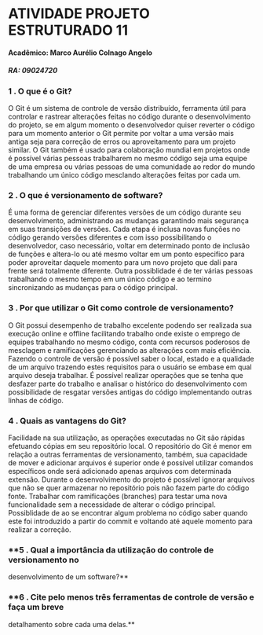 # **ATIVIDADE PROJETO ESTRUTURADO 11**

#### Acadêmico: Marco Aurélio Colnago Angelo
##### RA: 09024720


### **1 . O que é o Git?**

O Git é um sistema de controle de versão distribuído, ferramenta útil para controlar e rastrear alterações feitas no código durante o desenvolvimento do projeto, se em algum momento o desenvolvedor quiser reverter o código para um momento anterior o Git permite por voltar a uma versão mais antiga seja para correção de erros ou aproveitamento para um projeto similar. O Git também é usado para colaboração mundial em projetos onde é possível várias pessoas trabalharem no mesmo código seja uma equipe de uma empresa ou várias pessoas de uma comunidade ao redor do mundo trabalhando um único código mesclando alterações feitas por cada um.

### **2 . O que é versionamento de software?**

É uma forma de gerenciar diferentes versões de um código durante seu desenvolvimento, administrando as mudanças garantindo mais segurança em suas transições de versões. Cada etapa é inclusa novas funções no código gerando versões diferentes e com isso possibilitando o desenvolvedor, caso necessário, voltar em determinado ponto de inclusão de funções e altera-lo ou até mesmo voltar em um ponto especifico para poder aproveitar daquele momento para um novo projeto que dali para frente será totalmente diferente. Outra possiblidade é de ter várias pessoas trabalhando o mesmo tempo em um único código e ao termino sincronizando as mudanças para o código principal.

### **3 . Por que utilizar o Git como controle de versionamento?**

O Git possui desempenho de trabalho excelente podendo ser realizada sua execução online e offline facilitando trabalho onde existe o emprego de equipes trabalhando no mesmo código, conta com recursos poderosos de mesclagem e ramificações gerenciando as alterações com mais eficiência. Fazendo o controle de versão é possível saber o local, estado e a qualidade de um arquivo trazendo estes requisitos para o usuário se embase em qual arquivo deseja trabalhar. É possível realizar operações que se tenha que desfazer parte do trabalho e analisar o histórico do desenvolvimento com possibilidade de resgatar versões antigas do código implementando outras linhas de código.

### **4 . Quais as vantagens do Git?**

Facilidade na sua utilização, as operações executadas no Git são rápidas efetuando cópias em seu repositório local. O repositório do Git é menor em relação a outras ferramentas de versionamento, também, sua capacidade de mover e adicionar arquivos é superior onde é possível utilizar comandos específicos onde será adicionado apenas arquivos com determinada extensão. Durante o desenvolvimento do projeto é possível ignorar arquivos que não se quer armazenar no repositório pois não fazem parte do código fonte. Trabalhar com ramificações (branches) para testar uma nova funcionalidade sem a necessidade de alterar o código principal. Possiblidade de ao se encontrar algum problema no código saber quando este foi introduzido a partir do commit e voltando até aquele momento para realizar a correção.

### **5 . Qual a importância da utilização do controle de versionamento no
desenvolvimento de um software?**

### **6 . Cite pelo menos três ferramentas de controle de versão e faça um breve
detalhamento sobre cada uma delas.**